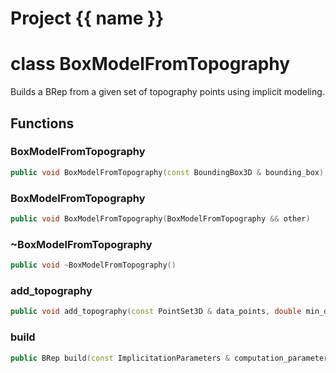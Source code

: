 <script setup>
import {useRoute} from 'vitepress'
const {path} = useRoute()
const tokens = path.split('/')
const words = tokens[2].split('-');
for (let i = 0; i < words.length; i++) {
    words[i] = words[i].charAt(0).toUpperCase() + words[i].slice(1);
    words[i] = words[i].replace('geode', 'Geode')
}
const name = words.join('-');
</script>
# Project {{ name }}

# class BoxModelFromTopography


 Builds a BRep from a given set of topography points using implicit modeling.



## Functions

### BoxModelFromTopography

```cpp
public void BoxModelFromTopography(const BoundingBox3D & bounding_box)
```


### BoxModelFromTopography

```cpp
public void BoxModelFromTopography(BoxModelFromTopography && other)
```


### ~BoxModelFromTopography

```cpp
public void ~BoxModelFromTopography()
```


### add_topography

```cpp
public void add_topography(const PointSet3D & data_points, double min_distance, double weight)
```


### build

```cpp
public BRep build(const ImplicitationParameters & computation_parameters)
```




